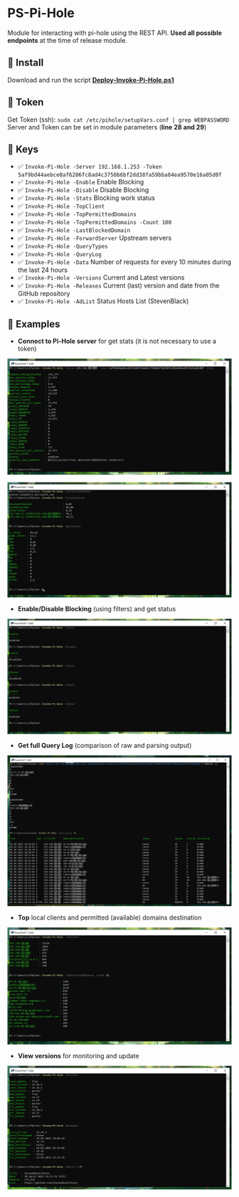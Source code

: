 # PS-Pi-Hole
Module for interacting with pi-hole using the REST API. **Used all possible endpoints** at the time of release module.

## 🚀 Install
Download and run the script **[Deploy-Invoke-Pi-Hole.ps1](https://github.com/Lifailon/PS-Pi-Hole/blob/rsa/Deploy-Invoke-Pi-Hole.ps1)**

## 🔐 Token
Get Token (ssh): `sudo cat /etc/pihole/setupVars.conf | grep WEBPASSWORD` \
Server and Token can be set in module parameters (**line 28 and 29**)

## 🔑 Keys
- ✅ `Invoke-Pi-Hole -Server 192.168.1.253 -Token 5af9bd44aebce0af6206fc8ad4c3750b6bf2dd38fa59bba84ea9570e16a05d0f`
- ✅ `Invoke-Pi-Hole -Enable` Enable Blocking
- ✅ `Invoke-Pi-Hole -Disable` Disable Blocking
- ✅ `Invoke-Pi-Hole -Stats` Blocking work status
- ✅ `Invoke-Pi-Hole -TopClient`
- ✅ `Invoke-Pi-Hole -TopPermittedDomains`
- ✅ `Invoke-Pi-Hole -TopPermittedDomains -Count 100`
- ✅ `Invoke-Pi-Hole -LastBlockedDomain`
- ✅ `Invoke-Pi-Hole -ForwardServer` Upstream servers
- ✅ `Invoke-Pi-Hole -QueryTypes`
- ✅ `Invoke-Pi-Hole -QueryLog`
- ✅ `Invoke-Pi-Hole -Data` Number of requests for every 10 minutes during the last 24 hours
- ✅ `Invoke-Pi-Hole -Versions` Current and Latest versions
- ✅ `Invoke-Pi-Hole -Releases` Current (last) version and date from the GitHub repository
- ✅ `Invoke-Pi-Hole -AdList` Status Hosts List (StevenBlack)

## 🎉 Examples
- **Connect to Pi-Hole server** for get stats (it is not necessary to use a token)

![Image alt](https://github.com/Lifailon/PS-Pi-Hole/blob/rsa/Screen/Invoke-Pi-Hole-Stats.jpg)

![Image alt](https://github.com/Lifailon/PS-Pi-Hole/blob/rsa/Screen/Invoke-Pi-Hole-Statistics.jpg)

- **Enable/Disable Blocking** (using filters) and get status

![Image alt](https://github.com/Lifailon/PS-Pi-Hole/blob/rsa/Screen/Invoke-Pi-Hole-Status.jpg)

- **Get full Query Log** (comparison of raw and parsing output)

![Image alt](https://github.com/Lifailon/PS-Pi-Hole/blob/rsa/Screen/Invoke-Pi-Hole-QueryLog.jpg)

- **Top** local clients and permitted (available) domains destination

![Image alt](https://github.com/Lifailon/PS-Pi-Hole/blob/rsa/Screen/Invoke-Pi-Hole-Top.jpg)

- **View versions** for monitoring and update

![Image alt](https://github.com/Lifailon/PS-Pi-Hole/blob/rsa/Screen/Invoke-Pi-Hole-Versions.jpg)
